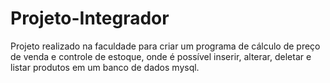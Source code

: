 # Projeto-Integrador
Projeto realizado na faculdade para criar um programa de cálculo de preço de venda e controle de estoque, onde é possível inserir, alterar, deletar e listar produtos em um banco de dados mysql. 